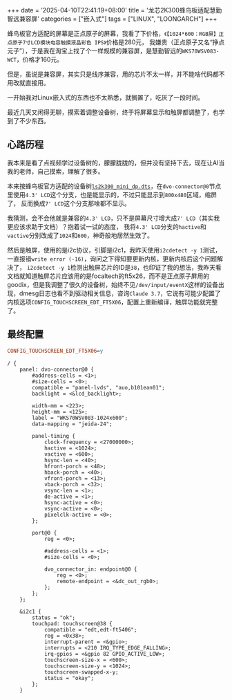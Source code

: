 +++
date = '2025-04-10T22:41:19+08:00'
title = '龙芯2K300蜂鸟板适配慧勤智远兼容屏'
categories = ["嵌入式"]
tags = ["LINUX", "LOONGARCH"]
+++

蜂鸟板官方适配的屏幕是正点原子的屏幕，我看了下价格，`《【1024*600：RGB屏】正点原子7寸LCD模块电容触摸液晶彩色 IPS》`价格是280元，
我嫌贵（正点原子又名“挣点元子”），于是我在淘宝上找了个一样规模的兼容屏，是慧勤智远的`WKS70WSV083-WCT`，价格才160元。

但是，虽说是兼容屏，其实只是线序兼容，用的芯片不太一样，并不能啥代码都不用改就直接用。

一开始我对Linux嵌入式的东西也不太熟悉，就搁置了，吃灰了一段时间。

最近几天又闲得无聊，摸索着调整设备树，终于将屏幕显示和触屏都调整了，也学到了不少东西。

## 心路历程

我本来是看了点视频学过设备树的，朦朦胧胧的，但并没有坚持下去，现在让AI当我的老师，自己摸索，理解了很多。

本来按蜂鸟板官方适配的设备树[`ls2k300_mini_dp.dts`](https://gitee.com/open-loongarch/linux-6.12/blob/master/arch/loongarch/boot/dts/ls2k300_mini_dp.dts#L34)，在`dvo-connector@0`节点里使用`4.3' LCD`这个分支，也是能显示的，不过只能显示到`800x480`区域，缩屏了，
反而换成`7' LCD`这个分支那啥都不显示。

我猜测，会不会他就是兼容的`4.3' LCD`，只不是屏幕尺寸增大成`7' LCD`（其实我更应该求助于文档）？抱着试一试的态度，
我将`4.3' LCD`分支的`hactive`和`vactive`分别改成了`1024`和`600`，神奇般地居然生效了。

然后是触屏，使用的是i2c协议，引脚是i2c1，我昨天使用`i2cdetect -y 1`测试，一直报错`write error (-16)`，询问之下得知要更新内核，更新内核后这个问题解决了，
`i2cdetect -y 1`检测出触屏芯片的ID是`38`，也印证了我的想法，我昨天看文档就知道触屏芯片应该用的是focaltech的ft5x26，而不是正点原子屏用的goodix，但是我调整了很久的设备树，始终不见`/dev/input/eventX`这样的设备出现，dmesg日志也看不到驱动相关信息，咨询`Claude 3.7`，它说有可能少配置了内核选项`CONFIG_TOUCHSCREEN_EDT_FT5X06`，配置上重新编译，触屏功能就完整了。

## 最终配置

```ini {name=".config"}
CONFIG_TOUCHSCREEN_EDT_FT5X06=y
```

```dts {name="ls2k300_mini_dp.dts"}
/ {
    panel: dvo-connector@0 {
        #address-cells = <1>;
        #size-cells = <0>;
        compatible = "panel-lvds", "auo,b101ean01";
        backlight = <&lcd_backlight>;

        width-mm = <223>;
        height-mm = <125>;
        label = "WKS70WSV083-1024x600";
        data-mapping = "jeida-24";

        panel-timing {
            clock-frequency = <27000000>;
            hactive = <1024>;
            vactive = <600>;
            hsync-len = <40>;
            hfront-porch = <48>;
            hback-porch = <40>;
            vfront-porch = <13>;
            vback-porch = <32>;
            vsync-len = <1>;
            de-active = <1>;
            hsync-active = <0>;
            vsync-active = <0>;
            pixelclk-active = <0>;
        };

        port@0 {
            reg = <0>;

            #address-cells = <1>;
            #size-cells = <0>;

            dvo_connector_in: endpoint@0 {
                reg = <0>;
                remote-endpoint = <&dc_out_rgb0>;
            };
        };
    };

    &i2c1 {
        status = "ok";
        touchpad: touchscreen@38 {
            compatible = "edt,edt-ft5406";
            reg = <0x38>;
            interrupt-parent = <&gpio>;
            interrupts = <210 IRQ_TYPE_EDGE_FALLING>;
            irq-gpios = <&gpio 82 GPIO_ACTIVE_LOW>;
            touchscreen-size-x = <600>;
            touchscreen-size-y = <1024>;
            touchscreen-swapped-x-y;
            status = "okay";
        };
    }
```
